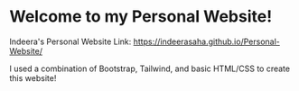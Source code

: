 # Welcome to my Personal Website! 

Indeera's Personal Website Link: https://indeerasaha.github.io/Personal-Website/


I used a combination of Bootstrap, Tailwind, and basic HTML/CSS to create this website! 
